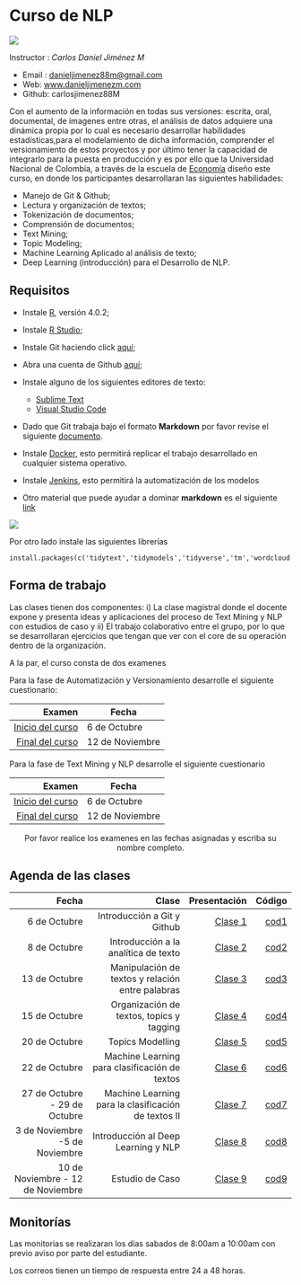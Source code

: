 # Curso  de NLP 

![](https://conflictos-ambientales.net/oca_bd/img/Logo%20UN.jpg)


Instructor : *Carlos Daniel Jiménez M*

* Email : danieljimenez88m@gmail.com
* Web: www.danieljimenezm.com
* Github: carlosjimenez88M

Con el aumento de la información en todas sus versiones: escrita, oral, documental, de imagenes entre otras, el análisis de datos adquiere una dinámica propia por lo cual es necesario desarrollar habilidades estadísticas,para el modelamiento de dicha información, comprender el versionamiento de estos proyectos y por último tener la capacidad de integrarlo para la puesta en producción y es por ello que la Universidad Nacional de Colombia, a través de la escuela de [Economía](http://www.fce.unal.edu.co/pec.html)  diseño este curso, en donde los participantes desarrollaran las siguientes habilidades:

* Manejo de Git & Github;
* Lectura y organización de textos;
* Tokenización de documentos;
* Comprensión de documentos;
* Text Mining;
* Topic Modeling;
* Machine Learning Aplicado al análisis de texto;
* Deep Learning (introducción) para el Desarrollo de NLP.


## Requisitos


* Instale [R](https://www.icesi.edu.co/CRAN/), versión 4.0.2;
* Instale [R Studio](https://rstudio.com/products/rstudio/download/);
* Instale Git haciendo click [aquí](https://git-scm.com/);
* Abra una cuenta de Github [aquí](https://github.com/);
* Instale alguno de los siguientes editores de texto:
  + [Sublime Text](https://www.sublimetext.com/3)
  + [Visual Studio Code](https://code.visualstudio.com/download)

* Dado que Git trabaja bajo el formato **Markdown** por favor revise el siguiente [documento](https://guides.github.com/pdfs/markdown-cheatsheet-online.pdf).

* Instale [Docker](https://www.docker.com/), esto permitirá replicar el trabajo desarrollado en cualquier sistema operativo.

* Instale [Jenkins](https://www.jenkins.io/), esto permitirá la automatización de los modelos 


* Otro material que puede ayudar a dominar **markdown** es el siguiente [link](https://docs.github.com/es/github/writing-on-github/basic-writing-and-formatting-syntax)

![](https://miro.medium.com/max/1400/1*t5fqqkzm9lZc4V-hMxh79g.png)

Por otro lado instale las siguientes librerías

```{r}
install.packages(c('tidytext','tidymodels','tidyverse','tm','wordcloud','reshape2','stringr','ggrepel','ggraph','igraph','topicmodels','SnowballC','stopwords','magrittr','widyr','pdftools','lubridate','openNLP','cleanNLP','tidylo'))
```



## Forma de trabajo



Las clases tienen dos componentes: i) La clase magistral donde el docente expone y presenta ideas y aplicaciones del proceso de Text Mining y NLP con estudios de caso y ii) El trabajo colaborativo entre el grupo, por lo que se desarrollaran ejercicios que tengan que ver con el core de su operación dentro de la organización.


A la par, el curso consta de dos examenes 

Para la fase de Automatización y Versionamiento desarrolle el siguiente cuestionario:

|Examen|Fecha|
|-----:|-----|
|[Inicio del curso](https://docs.google.com/forms/d/1vMYu1IS4nJ0Fqnx-vgCxlm9DVg7un7_NJE8Kfekq9yw/edit?ts=5f681b8f)|6 de Octubre|
|[Final del curso](https://docs.google.com/forms/d/1EL2uyevVIEeUBmG7Cr6l3YqkCveBDETWnx58GGcxN2g/edit?ts=5f681ffc)|12 de Noviembre|

Para la fase de Text Mining y NLP desarrolle el siguiente cuestionario

|Examen|Fecha|
|-----:|-----|
|[Inicio del curso](https://docs.google.com/forms/d/1bjiMaLPnIjNCBOLaHDrjvc5UY_AaeJ2WUWz0WyFRWSg/edit)|6 de Octubre|
|[Final del curso](https://docs.google.com/forms/d/1BOJXEjxhyp_UBXhdx1-AqSjPDfBLBBT6Zp_oN3cqtzw/)|12 de Noviembre|


<center>Por favor realice los examenes en las fechas asignadas y escriba su nombre completo.</center>

## Agenda de las clases

|Fecha|Clase|Presentación|Código|
|----:|----:|------------:|----:|
|6 de Octubre|Introducción a Git y Github|[Clase 1](https://github.com/carlosjimenez88M/Github-Class/blob/master/Presentations/Clase-1.pdf)|[cod1](https://github.com/carlosjimenez88M/NLP_Course/blob/master/R.codes/Script_example.R)|
|8 de Octubre|Introducción a la analítica de texto|[Clase 2]()|[cod2]()|
|13 de Octubre|Manipulación de textos y relación entre palabras|[Clase 3]()|[cod3]()|
|15 de Octubre|Organización de textos, topics y tagging|[Clase 4]()|[cod4]()|
|20 de Octubre|Topics Modelling|[Clase 5]()|[cod5]()|
|22 de Octubre|Machine Learning para clasificación de textos|[Clase 6]()|[cod6]()|
|27 de Octubre - 29 de Octubre|Machine Learning para la clasificación de textos II|[Clase 7]()|[cod7]()|
|3 de Noviembre -5 de Noviembre|Introducción al Deep Learning y NLP|[Clase 8]()|[cod8]()|
|10 de Noviembre - 12 de Noviembre|Estudio de Caso|[Clase 9]()|[cod9]()|


## Monitorías

Las monitorias se realizaran los días sabados de 8:00am a 10:00am con previo aviso por parte del estudiante.

Los correos tienen un tiempo de respuesta entre 24 a 48 horas.
















